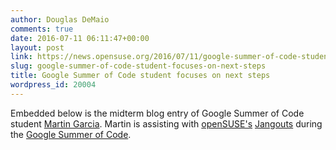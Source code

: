 ```yaml
---
author: Douglas DeMaio
comments: true
date: 2016-07-11 06:11:47+00:00
layout: post
link: https://news.opensuse.org/2016/07/11/google-summer-of-code-student-focuses-on-next-steps/
slug: google-summer-of-code-student-focuses-on-next-steps
title: Google Summer of Code student focuses on next steps
wordpress_id: 20004
---
```


Embedded below is the midterm blog entry of Google Summer of Code student [ Martin Garcia](https://thingsofgeek.com/). Martin is assisting with [openSUSE's](https://www.opensuse.org/) [Jangouts](https://github.com/jangouts/jangouts) during the [Google Summer of Code](https://summerofcode.withgoogle.com/).



